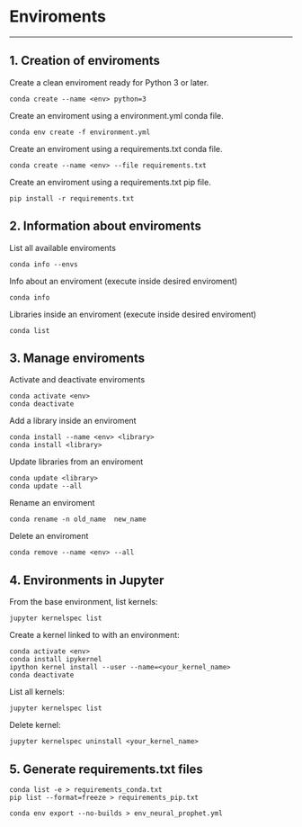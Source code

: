 # Enviroments
___

## 1. Creation of enviroments

Create a clean enviroment ready for Python 3 or later.
```
conda create --name <env> python=3
```

Create an enviroment using a environment.yml conda file.
```
conda env create -f environment.yml
```

Create an enviroment using a requirements.txt conda file.
```
conda create --name <env> --file requirements.txt
```

Create an enviroment using a requirements.txt pip file.
```
pip install -r requirements.txt
```

## 2. Information about enviroments

List all available enviroments
```
conda info --envs
```

Info about an enviroment (execute inside desired enviroment)
```
conda info
```

Libraries inside an enviroment (execute inside desired enviroment)
```
conda list
```

## 3. Manage enviroments

Activate and deactivate enviroments
```
conda activate <env>
conda deactivate
```

Add a library inside an enviroment
```
conda install --name <env> <library>
conda install <library>
```

Update libraries from an enviroment
```
conda update <library>
conda update --all
```

Rename an enviroment
```
conda rename -n old_name  new_name
```

Delete an enviroment
```
conda remove --name <env> --all
```

## 4. Environments in Jupyter

From the base environment, list kernels:
```
jupyter kernelspec list
```

Create a kernel linked to with an environment:
```
conda activate <env>
conda install ipykernel
ipython kernel install --user --name=<your_kernel_name>
conda deactivate
```

List all kernels:
```
jupyter kernelspec list
```

Delete kernel:
```
jupyter kernelspec uninstall <your_kernel_name>
```


## 5. Generate requirements.txt files
```
conda list -e > requirements_conda.txt
pip list --format=freeze > requirements_pip.txt
```
```
conda env export --no-builds > env_neural_prophet.yml
```
